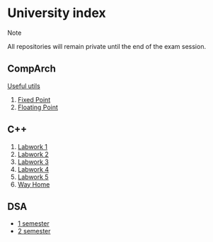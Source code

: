 # University index

> [!NOTE]
> All repositories will remain private until the end of the exam session.

## CompArch

[Useful utils](https://github.com/wzrayyy-university/ca-tools)

1. [Fixed Point](https://github.com/wzrayyy-university/ca-fixed-point)
2. [Floating Point](https://github.com/wzrayyy-university/ca-floating-point)

## C++
1. [Labwork 1](https://github.com/wzrayyy-university/cpp-labwork-1)
2. [Labwork 2](https://github.com/wzrayyy-university/cpp-labwork-2)
3. [Labwork 3](https://github.com/wzrayyy-university/cpp-labwork-3)
4. [Labwork 4](https://github.com/wzrayyy-university/cpp-labwork-4)
5. [Labwork 5](https://github.com/wzrayyy-university/cpp-labwork-5)
6. [Way Home](https://github.com/wzrayyy-university/cpp-way-home)

## DSA
* [1 semester](https://github.com/wzrayyy-university/dsa-1)
* [2 semester](https://github.com/wzrayyy-university/dsa-2)
